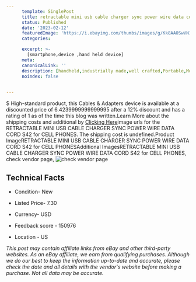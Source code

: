 ```yaml
---
      template: SinglePost
      title: retractable mini usb cable charger sync power wire data cord s42 for cell phones
      status: Published
      date: '2023-02-12'
      featuredImage: 'https://i.ebayimg.com/thumbs/images/g/Kk8AAOSwVN1cVwoS/s-l225.jpg'
      categories: 

      excerpt: >-
        [smartphone,device ,hand held device]
      meta:
      canonicalLink: ''
      description: [handheld,industrially made,well crafted,Portable,Mobile,Compact,Convenient,Lightweight,Maneuverable,Man-portable,Miniature,Carriable,Hand-held,Light,Holdable,Transportable,Mobile device,Pocket-sized,On-the-go,Wireless,Cordless,Compact size,Convenient size, smartphone,device ,hand held device]
      noindex: false

        
---
```

$
    High-standard product, this Cables & Adapters device is available at a discounted price of 6.4239999999999995 after a 12% discount and has a rating of 1 as of the time this blog was written.Learn More about the shipping costs and additional by [Clicking Here](https://www.ebay.com/itm/273684075179?hash=item3fb8d792ab%3Ag%3AKk8AAOSwVN1cVwoS&mkevt=1&mkcid=1&mkrid=711-53200-19255-0&campid=%253CePNCampaignId%253E&customid=%253CreferenceId%253E&toolid=10049)image urls for the RETRACTABLE MINI USB CABLE CHARGER SYNC POWER WIRE DATA CORD S42 for CELL PHONES. The shipping cost is undefined.Product ImageRETRACTABLE MINI USB CABLE CHARGER SYNC POWER WIRE DATA CORD S42 for CELL PHONESAdditional ImagesRETRACTABLE MINI USB CABLE CHARGER SYNC POWER WIRE DATA CORD S42 for CELL PHONES, check vendor page, ![check vendor page](https://origin-galleryplus.ebayimg.com/ws/web/273684075179_2_0_1/225x225.jpg,https://origin-galleryplus.ebayimg.com/ws/web/273684075179_3_0_1/225x225.jpg,https://origin-galleryplus.ebayimg.com/ws/web/273684075179_4_0_1/225x225.jpg,https://origin-galleryplus.ebayimg.com/ws/web/273684075179_5_0_1/225x225.jpg,https://origin-galleryplus.ebayimg.com/ws/web/273684075179_6_0_1/225x225.jpg)
    
    

 ## Technical Facts 



     
      

 - Condition- New 


      

 - Listed Price- 7.30 


      

 - Currency- USD 


      

 - Feedback score - 150976 


      

 - Location - US 


      
      

 *_This post may contain affiliate links from eBay and other third-party websites. As an eBay affiliate, we earn from qualifying purchases. Although we do our best to keep the information up-to-date and accurate, please check the date and all details with the vendor's website before making a purchase. Not all data may be accurate._*



    
    
    
    
    